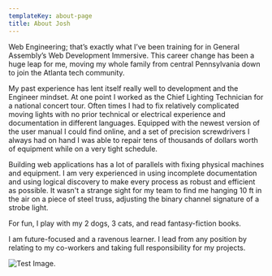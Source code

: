 ```yaml
---
templateKey: about-page
title: About Josh
---
```


Web Engineering; that’s exactly what I’ve been training for in General Assembly’s Web Development Immersive. This career change has been a huge leap for me, moving my whole family from central Pennsylvania down to join the Atlanta tech community.

My past experience has lent itself really well to development and the Engineer mindset. At one point I worked as the Chief Lighting Technician for a national concert tour. Often times I had to fix relatively complicated moving lights with no prior technical or electrical experience and documentation in different languages. Equipped with the newest version of the user manual I could find online, and a set of precision screwdrivers I always had on hand I was able to repair tens of thousands of dollars worth of equipment while on a very tight schedule.

Building web applications has a lot of parallels with fixing physical machines and equipment. I am very experienced in using incomplete documentation and using logical discovery to make every process as robust and efficient as possible. It wasn't a strange sight for my team to find me hanging 10 ft in the air on a piece of steel truss, adjusting the binary channel signature of a strobe light.

For fun, I play with my 2 dogs, 3 cats, and read fantasy-fiction books.

I am future-focused and a ravenous learner. I lead from any position by relating to my co-workers and taking full responsibility for my projects.

![Test Image.](/img/General-Assembly-perspective)
